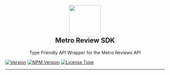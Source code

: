 <h2 align='center'>
  <img src="https://metrobots.xyz/img/logo.png" height='100px' width='100px' />
  <br> 
  Metro Review SDK
</h2>
<p align="center">
  Type Friendly API Wrapper for the Metro Reviews API
</p>

[![Version](https://img.shields.io/badge/Version-v0.0.1%20-green.svg?style=flat)](https://github.com/MetroReviews/metro-sdk)
[![NPM Version](https://img.shields.io/badge/NPM-v0.0.1-red.svg)](https://github.com/MetroReviews/metro-sdk)
[![License Type](https://img.shields.io/badge/License-MIT-yellow.svg)](https://github.com/MetroReviews/metro-sdk)

---